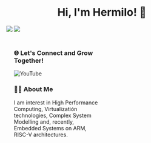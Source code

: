 <h1 align="center">Hi, I'm Hermilo! 👋 </h1>
<img src="https://github-readme-stats.vercel.app/api?username=milocortes&theme=vue-dark&show_icons=true&hide_border=true&count_private=true">
<img src="https://github-readme-streak-stats.herokuapp.com/?user=milocortes&theme=vue-dark&hide_border=true">
<div style="display: flex; justify-content: space-between; align-items: flex-start; margin-top: 20px;">

  <div style="flex: 1; max-width: 45%; text-align: left; margin-left: 20px;">
        <h3>🌐 Let's Connect and Grow Together!</h3>
        <p>
            <a href="https://www.youtube.com/@hermilocortes1197" target="_blank" style="text-decoration: none;">
                <img src="https://img.shields.io/badge/YouTube-Subscribe-red" alt="YouTube">
            </a>
        </p>
                
  <h3>🧑‍💻 About Me</h3>
        <p>
            I am interest in High Performance Computing, Virtualizatión technologies, Complex System Modelling and, recently, Embedded Systems on ARM, RISC-V architectures. 
        </p>

</div>
